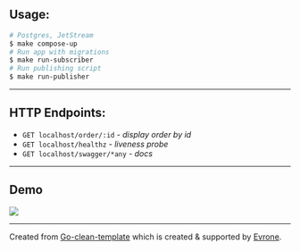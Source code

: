 ## Usage:
```sh
# Postgres, JetStream
$ make compose-up
# Run app with migrations
$ make run-subscriber
# Run publishing script
$ make run-publisher
```

---
## HTTP Endpoints:
* ```GET localhost/order/:id``` - *display order by id*
* ```GET localhost/healthz``` - *liveness probe*
* ```GET localhost/swagger/*any``` - *docs*

---
## Demo
![](https://github.com/demig00d/order-service/assets/28487425/646a4c0a-96f0-4543-b1ab-c83fa3666940)

--- 
Created from [Go-clean-template](https://evrone.com/go-clean-template?utm_source=github&utm_campaign=go-clean-template) which is created & supported by [Evrone](https://evrone.com/?utm_source=github&utm_campaign=go-clean-template).
